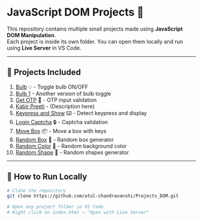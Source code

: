 # JavaScript DOM Projects 🚀

This repository contains multiple small projects made using **JavaScript DOM Manipulation**.  
Each project is inside its own folder. You can open them locally and run using **Live Server** in VS Code.

---

## 📂 Projects Included

1. [Bulb](./Bulb) 💡 - Toggle bulb ON/OFF  
2. [Bulb 1](./Buld%201) - Another version of bulb toggle  
3. [Get OTP](./Getotp) 🔑 - OTP input validation  
4. [Kabir Preeti](./kabirpreeti) - (Description here)  
5. [Keypress and Show](./keypress%20and%20show) ⌨️ - Detect keypress and display  
6. [Login Captcha](./loginCaptcha) 🔒 - Captcha validation  
7. [Move Box](./Movebox) 📦 - Move a box with keys  
8. [Random Box](./RandomBox) 🎲 - Random box generator  
9. [Random Color](./RandomColor) 🌈 - Random background color  
10. [Random Shape](./Randomshape) 🔷 - Random shapes generator  

---

## 📌 How to Run Locally

```bash
# Clone the repository
git clone https://github.com/atul-chandravanshi/Projects_DOM.git

# Open any project folder in VS Code
# Right click on index.html → "Open with Live Server"


